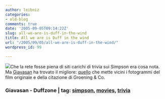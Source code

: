 ```yaml
---
author: leibniz
categories:
- old-blog
comments: true
date: '2005-09-05T09:14:22Z'
slug: all-we-are-is-duff-in-the-wind
title: All we are is Duff in the wind
url: "/2005/09/05/all-we-are-is-duff-in-the-wind/"
wordpress_id: 99

---
```

![](https://www.duffzone.co.uk/images/ref_sotl.gif)Che la rete fosse piena di siti carichi di trivia sui Simpson era cosa
nota. Ma [Giavasan](https://giavasan.diludovico.it/) ha trovato il migliore: [quello](https://www.duffzone.co.uk/content.php?title=ref) che mette vicini i
fotogrammi del film originale e della citazione di Groening & Co.  



### Giavasan - Duffzone | tag: [simpson](https://www.technorati.com/tags/simpson), [movies](https://www.technorati.com/tags/movies), [trivia](https://www.technorati.com/tags/trivia)

